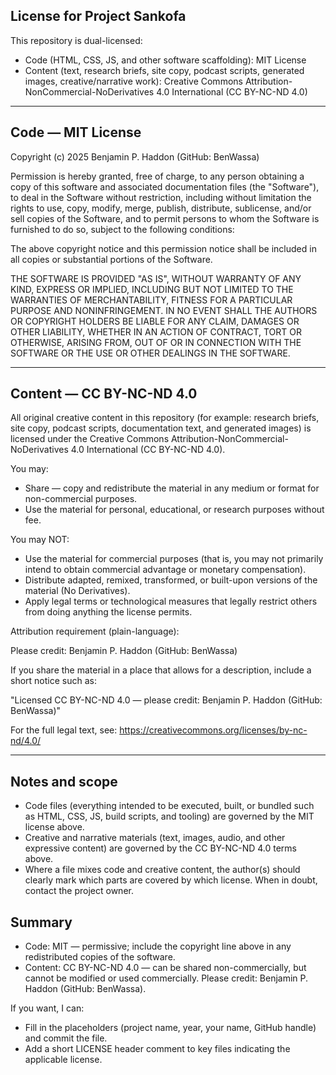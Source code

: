 ## License for Project Sankofa

This repository is dual-licensed:

- Code (HTML, CSS, JS, and other software scaffolding): MIT License
- Content (text, research briefs, site copy, podcast scripts, generated images, creative/narrative work): Creative Commons Attribution-NonCommercial-NoDerivatives 4.0 International (CC BY-NC-ND 4.0)

---

## Code — MIT License

Copyright (c) 2025 Benjamin P. Haddon (GitHub: BenWassa)

Permission is hereby granted, free of charge, to any person obtaining a copy
of this software and associated documentation files (the "Software"), to deal in
the Software without restriction, including without limitation the rights to use,
copy, modify, merge, publish, distribute, sublicense, and/or sell copies of the
Software, and to permit persons to whom the Software is furnished to do so,
subject to the following conditions:

The above copyright notice and this permission notice shall be included in all
copies or substantial portions of the Software.

THE SOFTWARE IS PROVIDED "AS IS", WITHOUT WARRANTY OF ANY KIND, EXPRESS OR
IMPLIED, INCLUDING BUT NOT LIMITED TO THE WARRANTIES OF MERCHANTABILITY, FITNESS
FOR A PARTICULAR PURPOSE AND NONINFRINGEMENT. IN NO EVENT SHALL THE AUTHORS OR
COPYRIGHT HOLDERS BE LIABLE FOR ANY CLAIM, DAMAGES OR OTHER LIABILITY, WHETHER
IN AN ACTION OF CONTRACT, TORT OR OTHERWISE, ARISING FROM, OUT OF OR IN
CONNECTION WITH THE SOFTWARE OR THE USE OR OTHER DEALINGS IN THE SOFTWARE.

---

## Content — CC BY-NC-ND 4.0

All original creative content in this repository (for example: research briefs, site copy, podcast scripts, documentation text, and generated images) is licensed under the Creative Commons Attribution-NonCommercial-NoDerivatives 4.0 International (CC BY-NC-ND 4.0).

You may:

- Share — copy and redistribute the material in any medium or format for non-commercial purposes.
- Use the material for personal, educational, or research purposes without fee.

You may NOT:

- Use the material for commercial purposes (that is, you may not primarily intend to obtain commercial advantage or monetary compensation).
- Distribute adapted, remixed, transformed, or built-upon versions of the material (No Derivatives).
- Apply legal terms or technological measures that legally restrict others from doing anything the license permits.

Attribution requirement (plain-language):

Please credit: Benjamin P. Haddon (GitHub: BenWassa)

If you share the material in a place that allows for a description, include a short notice such as:

"Licensed CC BY-NC-ND 4.0 — please credit: Benjamin P. Haddon (GitHub: BenWassa)"

For the full legal text, see: https://creativecommons.org/licenses/by-nc-nd/4.0/

---

## Notes and scope

- Code files (everything intended to be executed, built, or bundled such as HTML, CSS, JS, build scripts, and tooling) are governed by the MIT license above.
- Creative and narrative materials (text, images, audio, and other expressive content) are governed by the CC BY-NC-ND 4.0 terms above.
- Where a file mixes code and creative content, the author(s) should clearly mark which parts are covered by which license. When in doubt, contact the project owner.

## Summary

- Code: MIT — permissive; include the copyright line above in any redistributed copies of the software.
- Content: CC BY-NC-ND 4.0 — can be shared non-commercially, but cannot be modified or used commercially. Please credit: Benjamin P. Haddon (GitHub: BenWassa).

If you want, I can:

- Fill in the placeholders (project name, year, your name, GitHub handle) and commit the file.
- Add a short LICENSE header comment to key files indicating the applicable license.
